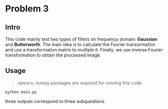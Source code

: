 # Problem 3

## Intro
This code mainly test two types of filters on frequency domain: **Gaussian** and **Butterworth**.
The main idea is to calculate the Fourier transormation and use a transformation matrix to multiple it. Finally, we use inverse Fourier transformation to obtain the processed image.

## Usage
> opencv, numpy packages are required for running this code
```
python main.py
```
three outputs correspond to three subquestions.
